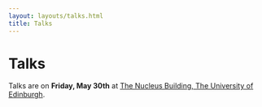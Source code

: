 ```yaml
---
layout: layouts/talks.html
title: Talks
---
```


# Talks

Talks are on **Friday, May 30th** at [The Nucleus Building, The University of Edinburgh][nucleus-building].

[nucleus-building]: https://science-engineering.ed.ac.uk/nucleus-building
